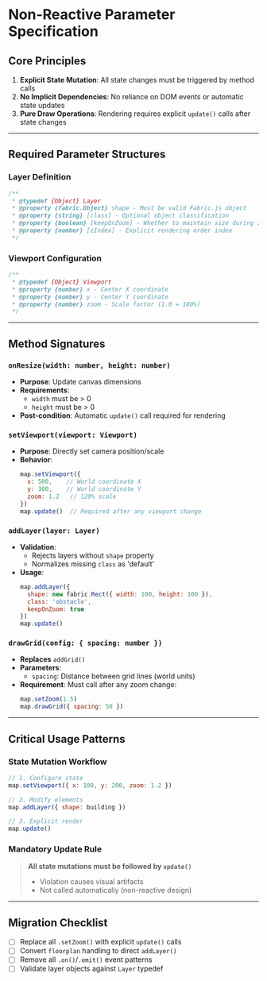 # Non-Reactive Parameter Specification

## Core Principles
1. **Explicit State Mutation**: All state changes must be triggered by method calls
2. **No Implicit Dependencies**: No reliance on DOM events or automatic state updates
3. **Pure Draw Operations**: Rendering requires explicit `update()` calls after state changes

---

## Required Parameter Structures

### Layer Definition
```js
/**
 * @typedef {Object} Layer
 * @property {fabric.Object} shape - Must be valid Fabric.js object
 * @property {string} [class] - Optional object classification
 * @property {boolean} [keepOnZoom] - Whether to maintain size during zoom
 * @property {number} [zIndex] - Explicit rendering order index
 */
```

### Viewport Configuration
```js
/**
 * @typedef {Object} Viewport
 * @property {number} x - Center X coordinate
 * @property {number} y - Center Y coordinate
 * @property {number} zoom - Scale factor (1.0 = 100%)
 */
```

---

## Method Signatures

### `onResize(width: number, height: number)`
- **Purpose**: Update canvas dimensions
- **Requirements**:
  - `width` must be > 0
  - `height` must be > 0
- **Post-condition**: Automatic `update()` call required for rendering

### `setViewport(viewport: Viewport)`
- **Purpose**: Directly set camera position/scale
- **Behavior**:
  ```js
  map.setViewport({
    x: 500,    // World coordinate X
    y: 300,    // World coordinate Y
    zoom: 1.2   // 120% scale
  })
  map.update()  // Required after any viewport change
  ```

### `addLayer(layer: Layer)`
- **Validation**:
  - Rejects layers without `shape` property
  - Normalizes missing `class` as 'default'
- **Usage**:
  ```js
  map.addLayer({
    shape: new fabric.Rect({ width: 100, height: 100 }),
    class: 'obstacle',
    keepOnZoom: true
  })
  map.update()
  ```

### `drawGrid(config: { spacing: number })`
- **Replaces** `addGrid()`
- **Parameters**:
  - `spacing`: Distance between grid lines (world units)
- **Requirement**: Must call after any zoom change:
  ```js
  map.setZoom(1.5)
  map.drawGrid({ spacing: 50 })
  ```

---

## Critical Usage Patterns

### State Mutation Workflow
```js
// 1. Configure state
map.setViewport({ x: 100, y: 200, zoom: 1.2 })

// 2. Modify elements
map.addLayer({ shape: building })

// 3. Explicit render
map.update()
```

### Mandatory Update Rule
> **All state mutations must be followed by `update()`**
> - Violation causes visual artifacts
> - Not called automatically (non-reactive design)

---

## Migration Checklist
- [ ] Replace all `.setZoom()` with explicit `update()` calls
- [ ] Convert `floorplan` handling to direct `addLayer()`
- [ ] Remove all `.on()`/`.emit()` event patterns
- [ ] Validate layer objects against `Layer` typedef